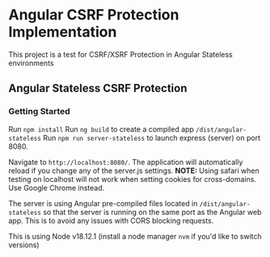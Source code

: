 # Angular CSRF Protection Implementation

This project is a test for CSRF/XSRF Protection in Angular Stateless environments

## Angular Stateless CSRF Protection 

### Getting Started
Run `npm install`
Run `ng build` to create a compiled app `/dist/angular-stateless`
Run `npm run server-stateless` to launch express (server) on port 8080. 

Navigate to `http://localhost:8080/`. The application will automatically reload if you change any of the server.js settings.
**NOTE:** Using safari when testing on localhost will not work when setting cookies for cross-domains. Use Google Chrome instead. 

The server is using Angular pre-compiled files located in `/dist/angular-stateless` so that the server is running on the same port as the Angular web app. This is to avoid any issues with CORS blocking requests. 

This is using Node v18.12.1 (install a node manager `nvm` if you'd like to switch versions)

